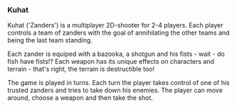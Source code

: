 ### Kuhat


Kuhat ('Zanders') is a multiplayer 2D-shooter for 2-4 players. Each player controls a team of zanders with the goal of annihilating the other teams and being the last team standing.

Each zander is equiped with a bazooka, a shotgun and his fists - wait - do fish have fists!? Each weapon has its unique effects on characters and terrain - that's right, the terrain is destructible too!

The game is played in turns. Each turn the player takes control of one of his trusted zanders and tries to take down his enemies. The player can move around, choose a weapon and then take the shot.


